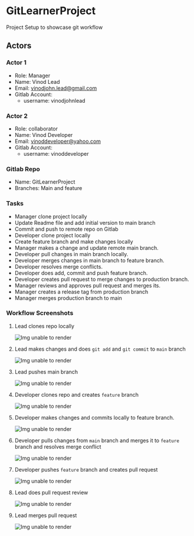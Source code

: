 # GitLearnerProject
Project Setup to showcase git workflow

## Actors

### Actor 1
  - Role: Manager
  - Name: Vinod Lead
  - Email: vinodjohn.lead@gmail.com
  - Gitlab Account: 
    - username: vinodjohnlead
### Actor 2
  - Role: collaborator
  - Name: Vinod Developer
  - Email: vinoddeveloper@yahoo.com
  - Gitlab Account: 
    - username: vinoddeveloper

### Gitlab Repo
  - Name: GitLearnerProject
  - Branches: Main and feature

### Tasks
  - Manager clone project locally
  - Update Readme file and add initial version to main branch
  - Commit and push to remote repo on Gitlab
  - Developer clone project locally
  - Create feature branch and make changes locally
  - Manager makes a change and update remote main branch.
  - Developer pull changes in main branch locally.
  - Developer merges changes in main branch to feature branch.
  - Developer resolves merge conflicts.
  - Developer does add, commit and push feature branch.
  - Developer creates pull request to merge changes to production branch.
  - Manager reviews and approves pull request and merges its.
  - Manager creates a release tag from production branch
  - Manager merges production branch to main

### Workflow Screenshots

1. Lead clones repo locally <br>

   ![Img unable to render](images/1-lead-git-clone.png)

1. Lead makes changes and does `git add` and `git commit` to `main` branch <br>

   ![Img unable to render](images/2-lead-git-add-commit.png) 

1. Lead pushes main branch <br>

   ![Img unable to render](images/3-lead-git-push.png)

1. Developer clones repo and creates `feature` branch <br>

   ![Img unable to render](images/4-dev-git-branch.png)

1. Developer makes changes and commits locally to feature branch. <br>

   ![Img unable to render](images/5-dev-git-commit1.png)

1. Developer pulls changes from `main` branch and merges it to `feature` branch and resolves merge conflict <br>

   ![Img unable to render](images/6-dev-git-merge-conflict.png)

1. Developer pushes `feature` branch and creates pull request <br>

   ![Img unable to render](images/7-dev-commit-push-feature.png)

1. Lead does pull request review <br>

   ![Img unable to render](images/8-lead-pull-req-review.png)

1. Lead merges pull request <br>

   ![Img unable to render](images/9-lead-pull-request-merged.png)
